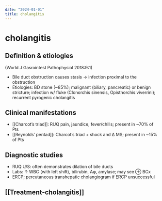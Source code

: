 ```yaml
---
date: "2024-01-01"
title: cholangitis
---
```


# cholangitis


## Definition & etiologies 
(World J Gasrointest Pathophysiol 2018:9:1)
* Bile duct obstruction causes stasis → infection proximal to the obstruction
* Etiologies: BD stone (~85%); malignant (biliary, pancreatic) or benign stricture; infection w/ fluke (Clonorchis sinensis, Opisthorchis viverrini); recurrent pyrogenic cholangitis

## Clinical manifestations
* [[Charcot’s triad]]: RUQ pain, jaundice, fever/chills; present in ~70% of Pts
* [[Reynolds’ pentad]]: Charcot’s triad + shock and Δ MS; present in ~15% of Pts

## Diagnostic studies
* RUQ U/S: often demonstrates dilation of bile ducts
* Labs: ↑ WBC (with left shift), bilirubin, Aφ, amylase; may see ⊕ BCx
* ERCP; percutaneous transhepatic cholangiogram if ERCP unsuccessful

## [[Treatment-cholangitis]]
